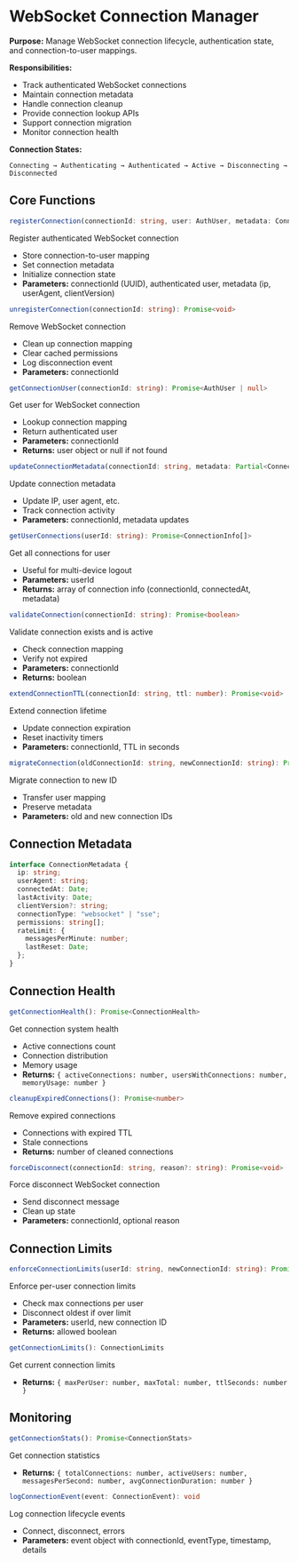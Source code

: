 # WebSocket Connection Manager

**Purpose:** Manage WebSocket connection lifecycle, authentication state, and connection-to-user mappings.

**Responsibilities:**

- Track authenticated WebSocket connections
- Maintain connection metadata
- Handle connection cleanup
- Provide connection lookup APIs
- Support connection migration
- Monitor connection health

**Connection States:**

```
Connecting → Authenticating → Authenticated → Active → Disconnecting → Disconnected
```

## Core Functions

```typescript
registerConnection(connectionId: string, user: AuthUser, metadata: ConnectionMetadata): Promise<void>
```

Register authenticated WebSocket connection

- Store connection-to-user mapping
- Set connection metadata
- Initialize connection state
- **Parameters:** connectionId (UUID), authenticated user, metadata (ip, userAgent, clientVersion)

```typescript
unregisterConnection(connectionId: string): Promise<void>
```

Remove WebSocket connection

- Clean up connection mapping
- Clear cached permissions
- Log disconnection event
- **Parameters:** connectionId

```typescript
getConnectionUser(connectionId: string): Promise<AuthUser | null>
```

Get user for WebSocket connection

- Lookup connection mapping
- Return authenticated user
- **Parameters:** connectionId
- **Returns:** user object or null if not found

```typescript
updateConnectionMetadata(connectionId: string, metadata: Partial<ConnectionMetadata>): Promise<void>
```

Update connection metadata

- Update IP, user agent, etc.
- Track connection activity
- **Parameters:** connectionId, metadata updates

```typescript
getUserConnections(userId: string): Promise<ConnectionInfo[]>
```

Get all connections for user

- Useful for multi-device logout
- **Parameters:** userId
- **Returns:** array of connection info (connectionId, connectedAt, metadata)

```typescript
validateConnection(connectionId: string): Promise<boolean>
```

Validate connection exists and is active

- Check connection mapping
- Verify not expired
- **Parameters:** connectionId
- **Returns:** boolean

```typescript
extendConnectionTTL(connectionId: string, ttl: number): Promise<void>
```

Extend connection lifetime

- Update connection expiration
- Reset inactivity timers
- **Parameters:** connectionId, TTL in seconds

```typescript
migrateConnection(oldConnectionId: string, newConnectionId: string): Promise<void>
```

Migrate connection to new ID

- Transfer user mapping
- Preserve metadata
- **Parameters:** old and new connection IDs

## Connection Metadata

```typescript
interface ConnectionMetadata {
  ip: string;
  userAgent: string;
  connectedAt: Date;
  lastActivity: Date;
  clientVersion?: string;
  connectionType: "websocket" | "sse";
  permissions: string[];
  rateLimit: {
    messagesPerMinute: number;
    lastReset: Date;
  };
}
```

## Connection Health

```typescript
getConnectionHealth(): Promise<ConnectionHealth>
```

Get connection system health

- Active connections count
- Connection distribution
- Memory usage
- **Returns:** `{ activeConnections: number, usersWithConnections: number, memoryUsage: number }`

```typescript
cleanupExpiredConnections(): Promise<number>
```

Remove expired connections

- Connections with expired TTL
- Stale connections
- **Returns:** number of cleaned connections

```typescript
forceDisconnect(connectionId: string, reason?: string): Promise<void>
```

Force disconnect WebSocket connection

- Send disconnect message
- Clean up state
- **Parameters:** connectionId, optional reason

## Connection Limits

```typescript
enforceConnectionLimits(userId: string, newConnectionId: string): Promise<boolean>
```

Enforce per-user connection limits

- Check max connections per user
- Disconnect oldest if over limit
- **Parameters:** userId, new connection ID
- **Returns:** allowed boolean

```typescript
getConnectionLimits(): ConnectionLimits
```

Get current connection limits

- **Returns:** `{ maxPerUser: number, maxTotal: number, ttlSeconds: number }`

## Monitoring

```typescript
getConnectionStats(): Promise<ConnectionStats>
```

Get connection statistics

- **Returns:** `{ totalConnections: number, activeUsers: number, messagesPerSecond: number, avgConnectionDuration: number }`

```typescript
logConnectionEvent(event: ConnectionEvent): void
```

Log connection lifecycle events

- Connect, disconnect, errors
- **Parameters:** event object with connectionId, eventType, timestamp, details
